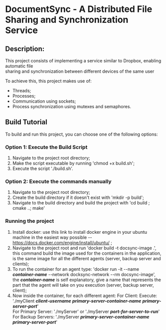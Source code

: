 # DocumentSync - A Distributed File Sharing and Synchronization Service
## Description:
This project consists of implementing a service similar to Dropbox, enabling automatic file  <br> 
sharing and synchronization between different devices of the same user <br>

To achieve this, this project makes use of:
- Threads;
- Processes;
- Communication using sockets;
- Process synchronization using mutexes and semaphores.

## Build Tutorial
To build and run this project, you can choose one of the following options:

### Option 1: Execute the Build Script
1. Navigate to the project root directory;
2. Make the script executable by running 'chmod +x build.sh';
3. Execute the script './build.sh'.

### Option 2: Execute the commands manually
1. Navigate to the project root directory;
2. Create the build directory if it doesn't exist with 'mkdir -p build';
3. Navigate to the build directory and build the project with 'cd build ; cmake ..; make'

### Running the project
1. Install docker: use this link to install docker engine in your ubuntu machine in the easiest way possible -- https://docs.docker.com/engine/install/ubuntu/ ;
2. Navigate to the project root and run 'docker build -t docsync-image .', this command build the image used for the containers in the application, is the same image for all the different agents (server, backup server and clients);
3. To run the container for an agent type: 'docker run -it --name ***container-name*** --network docksync-network --rm docsync-image', the ***container-name*** is self explanatory, give a name that represents the part that the agent will take on you execution (server, backup server, client); 
4. Now inside the container, for each different agent:
   For Client: Execute: './myClient ***client-username*** ***primary-server-container-name*** ***primary-server-port***' <br>
   For Primary Server: './myServer' or './myServer ***port-for-server-to-run***' <br>
   For Backup Servers: './myServer ***primary-server-container-name*** ***primary-server-port***' <br>
